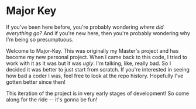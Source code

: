 # Major Key

If you've been here before, you're probably wondering *where did everything go?* And if you're new here, then you're probably wondering why I'm being so presumptuous.

Welcome to Major-Key. This was originally my Master's project and has become my new personal project. When I came back to this code, I tried to work with it as it was but it was *ugly*. I'm talking, like, really bad. So I decided it was better to just start from scratch. If you're interested in seeing how bad a coder I was, feel free to look at the repo history. Hopefully I've gotten better since then!

This iteration of the project is in very early stages of development! So come along for the ride -- it's gonna be fun!
